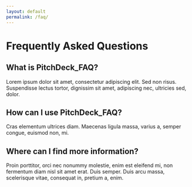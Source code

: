 ```yaml
---
layout: default
permalink: /faq/
---
```


# Frequently Asked Questions

## What is PitchDeck_FAQ?

Lorem ipsum dolor sit amet, consectetur adipiscing elit. Sed non risus. Suspendisse lectus tortor, dignissim sit amet, adipiscing nec, ultricies sed, dolor.

## How can I use PitchDeck_FAQ?

Cras elementum ultrices diam. Maecenas ligula massa, varius a, semper congue, euismod non, mi.

## Where can I find more information?

Proin porttitor, orci nec nonummy molestie, enim est eleifend mi, non fermentum diam nisl sit amet erat. Duis semper. Duis arcu massa, scelerisque vitae, consequat in, pretium a, enim.